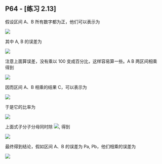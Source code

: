 ## P64 - [练习 2.13]

假设区间 A、B 所有数字都为正，他们可以表示为

<img src="http://latex.codecogs.com/svg.latex?\begin{aligned}&a%20\pm%20w_{a}%20\\&%20b%20\pm%20w_{b}\end{aligned}"/>

其中 A, B 的误差为

<img src="http://latex.codecogs.com/svg.latex?\begin{aligned}&%20P_{a}=\frac{w_{a}}{a}\\&%20P_{b}=\frac{w_{b}}{b}\\\end{aligned}"/>

注意上面算误差，没有乘以 100 变成百分比，这样容易算一些。A B 两区间相乘得到

<img src="http://latex.codecogs.com/svg.latex?\begin{aligned}C=AB&=[(a-w_{a})(b-w_{b}),%20(a+w_{a})(b+w_{b})]\\&=%20[(ab+w_{a}w_{b})-(aw_{b}+bw_{a}),(ab+w_{a}w_{b})+(aw_{b}+bw_{a})]\end{aligned}"/>

因而区间 A、B 相乘的结果 C，可以表示为

<img src="http://latex.codecogs.com/svg.latex?(ab+w_{a}w_{b})\pm(aw_{b}+bw_{a})"/>

于是它的比率为

<img src="http://latex.codecogs.com/svg.latex?P_{c}=\frac{aw_{b}+bw_{a}}{ab+w_{a}w_{b}}"/>

上面式子分子分母同时除 <img src="http://latex.codecogs.com/svg.latex?w_{a}w_{b}"/>, 得到

<img src="http://latex.codecogs.com/svg.latex?P_{c}=\frac{aw_{b}+bw_{a}}{ab+w_{a}w_{b}}=\frac{\frac{a}{w_{a}}+\frac{b}{w_{b}}}{\frac{ab}{w_{a}w_{b}}+1}=\frac{P_{a}+P_{b}}{P_{a}P_{b}+1}"/>

最终得到结论，假如区间 A、B 的误差为 Pa, Pb，他们相乘的误差为

<img src="http://latex.codecogs.com/svg.latex?P%20=%20\frac{P_{a}+P_{b}}{P_{a}P_{b}+1}"/>
